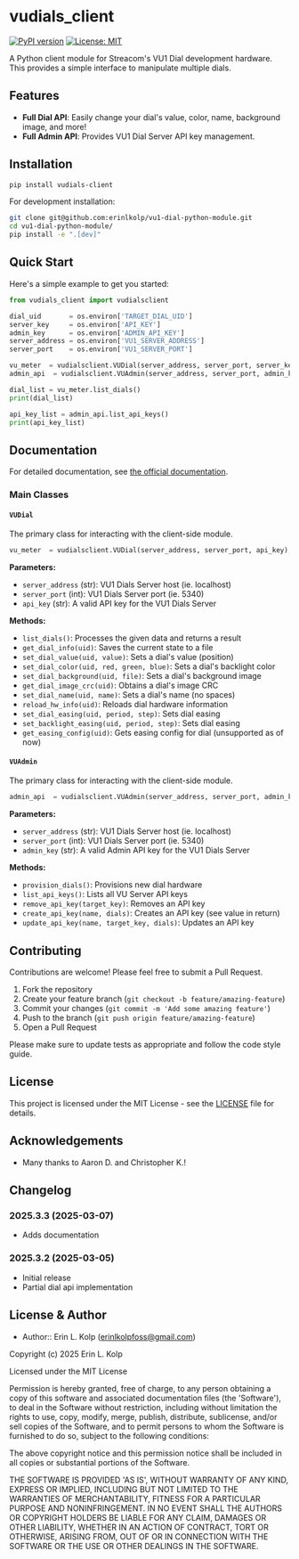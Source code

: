# vudials_client

[![PyPI version](https://badge.fury.io/py/vudials_client.svg)](https://badge.fury.io/py/vudials_client)
[![License: MIT](https://img.shields.io/badge/License-MIT-yellow.svg)](https://opensource.org/licenses/MIT)

A Python client module for Streacom's VU1 Dial development hardware. This provides a simple interface to manipulate multiple dials.

## Features

- **Full Dial API**: Easily change your dial's value, color, name, background image, and more!
- **Full Admin API**: Provides VU1 Dial Server API key management.

## Installation

```bash
pip install vudials-client
```

For development installation:

```bash
git clone git@github.com:erinlkolp/vu1-dial-python-module.git
cd vu1-dial-python-module/
pip install -e ".[dev]"
```

## Quick Start

Here's a simple example to get you started:

```python
from vudials_client import vudialsclient

dial_uid       = os.environ['TARGET_DIAL_UID']
server_key     = os.environ['API_KEY']
admin_key      = os.environ['ADMIN_API_KEY']
server_address = os.environ['VU1_SERVER_ADDRESS']
server_port    = os.environ['VU1_SERVER_PORT']

vu_meter  = vudialsclient.VUDial(server_address, server_port, server_key)
admin_api  = vudialsclient.VUAdmin(server_address, server_port, admin_key)

dial_list = vu_meter.list_dials()
print(dial_list)

api_key_list = admin_api.list_api_keys()
print(api_key_list)
```

## Documentation

For detailed documentation, see [the official documentation](https://github.com/erinlkolp/vu1-dial-python-module/blob/main/docs/api.md).

### Main Classes

#### `VUDial`

The primary class for interacting with the client-side module.

```python
vu_meter  = vudialsclient.VUDial(server_address, server_port, api_key)
```

**Parameters:**
- `server_address` (str): VU1 Dials Server host (ie. localhost)
- `server_port` (int): VU1 Dials Server port (ie. 5340)
- `api_key` (str): A valid API key for the VU1 Dials Server

**Methods:**
- `list_dials()`: Processes the given data and returns a result
- `get_dial_info(uid)`: Saves the current state to a file
- `set_dial_value(uid, value)`: Sets a dial's value (position)
- `set_dial_color(uid, red, green, blue)`: Sets a dial's backlight color
- `set_dial_background(uid, file)`: Sets a dial's background image
- `get_dial_image_crc(uid)`: Obtains a dial's image CRC
- `set_dial_name(uid, name)`: Sets a dial's name (no spaces)
- `reload_hw_info(uid)`: Reloads dial hardware information
- `set_dial_easing(uid, period, step)`: Sets dial easing
- `set_backlight_easing(uid, period, step)`: Sets dial easing
- `get_easing_config(uid)`: Gets easing config for dial (unsupported as of now)

#### `VUAdmin`

The primary class for interacting with the client-side module.

```python
admin_api  = vudialsclient.VUAdmin(server_address, server_port, admin_key)
```

**Parameters:**
- `server_address` (str): VU1 Dials Server host (ie. localhost)
- `server_port` (int): VU1 Dials Server port (ie. 5340)
- `admin_key` (str): A valid Admin API key for the VU1 Dials Server

**Methods:**
- `provision_dials()`: Provisions new dial hardware
- `list_api_keys()`: Lists all VU Server API keys
- `remove_api_key(target_key)`: Removes an API key
- `create_api_key(name, dials)`: Creates an API key (see value in return)
- `update_api_key(name, target_key, dials)`: Updates an API key

## Contributing

Contributions are welcome! Please feel free to submit a Pull Request.

1. Fork the repository
2. Create your feature branch (`git checkout -b feature/amazing-feature`)
3. Commit your changes (`git commit -m 'Add some amazing feature'`)
4. Push to the branch (`git push origin feature/amazing-feature`)
5. Open a Pull Request

Please make sure to update tests as appropriate and follow the code style guide.

## License

This project is licensed under the MIT License - see the [LICENSE](LICENSE) file for details.

## Acknowledgements

- Many thanks to Aaron D. and Christopher K.!

## Changelog

### 2025.3.3 (2025-03-07)
- Adds documentation

### 2025.3.2 (2025-03-05)
- Initial release
- Partial dial api implementation

## License & Author

- Author:: Erin L. Kolp (<erinlkolpfoss@gmail.com>)

Copyright (c) 2025 Erin L. Kolp 

Licensed under the MIT License

Permission is hereby granted, free of charge, to any person obtaining a copy of this software and associated documentation files (the 'Software'), to deal in the Software without restriction, including without limitation the rights to use, copy, modify, merge, publish, distribute, sublicense, and/or sell copies of the Software, and to
permit persons to whom the Software is furnished to do so, subject to the following conditions:

The above copyright notice and this permission notice shall be included in all copies or substantial portions of the Software.

THE SOFTWARE IS PROVIDED 'AS IS', WITHOUT WARRANTY OF ANY KIND, EXPRESS OR IMPLIED, INCLUDING BUT NOT LIMITED TO THE WARRANTIES OF MERCHANTABILITY, FITNESS FOR A PARTICULAR PURPOSE AND NONINFRINGEMENT.  IN NO EVENT SHALL THE AUTHORS OR COPYRIGHT HOLDERS BE LIABLE FOR ANY CLAIM, DAMAGES OR OTHER LIABILITY, WHETHER IN AN ACTION OF CONTRACT, TORT OR OTHERWISE, ARISING FROM, OUT OF OR IN CONNECTION WITH THE SOFTWARE OR THE USE OR OTHER DEALINGS IN THE SOFTWARE.